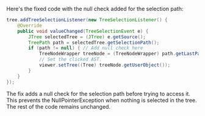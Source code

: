 Here's the fixed code with the null check added for the selection path:

```java
tree.addTreeSelectionListener(new TreeSelectionListener() {
    @Override
    public void valueChanged(TreeSelectionEvent e) {
        JTree selectedTree = (JTree) e.getSource();
        TreePath path = selectedTree.getSelectionPath();
        if (path != null) { // Add null check here
            TreeNodeWrapper treeNode = (TreeNodeWrapper) path.getLastPathComponent();
            // Set the clicked AST.
            viewer.setTree((Tree) treeNode.getUserObject());
        }
    }
});
```

The fix adds a null check for the selection path before trying to access it. This prevents the NullPointerException when nothing is selected in the tree. The rest of the code remains unchanged.